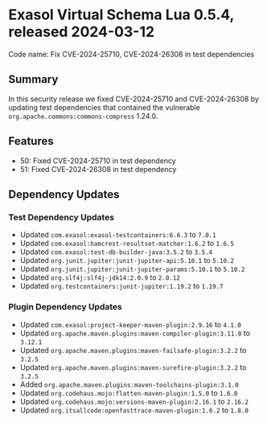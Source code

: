 # Exasol Virtual Schema Lua 0.5.4, released 2024-03-12

Code name: Fix CVE-2024-25710, CVE-2024-26308 in test dependencies

## Summary

In this security release we fixed CVE-2024-25710 and CVE-2024-26308 by updating test dependencies that contained the vulnerable `org.apache.commons:commons-compress` 1.24.0.

## Features

* 50: Fixed CVE-2024-25710 in test dependency
* 51: Fixed CVE-2024-26308 in test dependency

## Dependency Updates

### Test Dependency Updates

* Updated `com.exasol:exasol-testcontainers:6.6.3` to `7.0.1`
* Updated `com.exasol:hamcrest-resultset-matcher:1.6.2` to `1.6.5`
* Updated `com.exasol:test-db-builder-java:3.5.2` to `3.5.4`
* Updated `org.junit.jupiter:junit-jupiter-api:5.10.1` to `5.10.2`
* Updated `org.junit.jupiter:junit-jupiter-params:5.10.1` to `5.10.2`
* Updated `org.slf4j:slf4j-jdk14:2.0.9` to `2.0.12`
* Updated `org.testcontainers:junit-jupiter:1.19.2` to `1.19.7`

### Plugin Dependency Updates

* Updated `com.exasol:project-keeper-maven-plugin:2.9.16` to `4.1.0`
* Updated `org.apache.maven.plugins:maven-compiler-plugin:3.11.0` to `3.12.1`
* Updated `org.apache.maven.plugins:maven-failsafe-plugin:3.2.2` to `3.2.5`
* Updated `org.apache.maven.plugins:maven-surefire-plugin:3.2.2` to `3.2.5`
* Added `org.apache.maven.plugins:maven-toolchains-plugin:3.1.0`
* Updated `org.codehaus.mojo:flatten-maven-plugin:1.5.0` to `1.6.0`
* Updated `org.codehaus.mojo:versions-maven-plugin:2.16.1` to `2.16.2`
* Updated `org.itsallcode:openfasttrace-maven-plugin:1.6.2` to `1.8.0`
